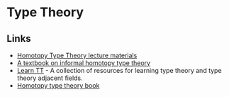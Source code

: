 # Type Theory
## Links
- [Homotopy Type Theory lecture materials](https://github.com/RobertHarper/hott-materials)
- [A textbook on informal homotopy type theory](https://github.com/HoTT/book)
- [Learn TT](https://github.com/jozefg/learn-tt) - A collection of resources for learning type theory and type theory adjacent fields.
- [Homotopy type theory book](https://github.com/HoTT/HoTT)